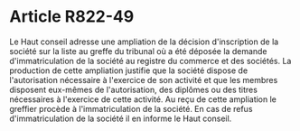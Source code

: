 # Article R822-49

Le       Haut conseil adresse une ampliation de la décision d'inscription de la société sur la liste au greffe du tribunal où a été déposée la demande d'immatriculation de la société au registre du commerce et des sociétés. La production de cette ampliation justifie que la société dispose de l'autorisation nécessaire à l'exercice de son activité et que les membres disposent eux-mêmes de l'autorisation, des diplômes ou des titres nécessaires à l'exercice de cette activité. Au reçu de cette ampliation le greffier procède à l'immatriculation de la société. En cas de refus d'immatriculation de la société il en informe le       Haut conseil.